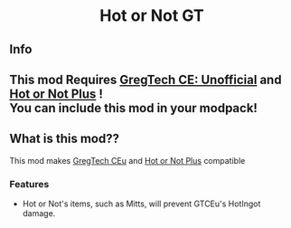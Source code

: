 <h1 align="center">Hot or Not GT</h1>

## Info
**This mod Requires [GregTech CE: Unofficial](https://github.com/GregTechCEu/GregTech) and  [Hot or Not Plus](https://github.com/ACGaming/HotOrNotPlus) !**  
You can include this mod in your modpack!
---
## What is this mod??
This mod makes [GregTech CEu](https://github.com/GregTechCEu/GregTech) and [Hot or Not Plus](https://github.com/ACGaming/HotOrNotPlus) compatible
### Features
 - Hot or Not's items, such as Mitts, will prevent GTCEu's HotIngot damage.

